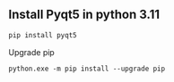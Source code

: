 ## Install Pyqt5 in python 3.11

```bash
pip install pyqt5
```

Upgrade pip
```commandline
python.exe -m pip install --upgrade pip
```

